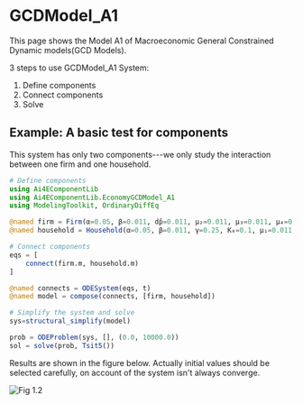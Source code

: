 # GCDModel_A1

This page shows the Model A1 of Macroeconomic General Constrained Dynamic models(GCD Models). 

3 steps to use GCDModel_A1 System:

1. Define components
2. Connect components
3. Solve

## Example: A basic test for components

This system has only two components---we only study the interaction between one firm and one household.

```julia
# Define components
using Ai4EComponentLib
using Ai4EComponentLib.EconomyGCDModel_A1
using ModelingToolkit, OrdinaryDiffEq

@named firm = Firm(α=0.05, β=0.011, dp̂=0.011, μ₂=0.011, μ₃=0.011, μ₄=0.011, μ₇=0.05, μ₈=0.011, μ₉=0.0, Ŝ=0.011, l̂=0.011)
@named household = Household(α=0.05, β=0.011, γ=0.25, K₀=0.1, μ₁=0.011, μ₆=0.011, M̂ʰ=0.011)

# Connect components
eqs = [
    connect(firm.m, household.m)
]

@named connects = ODESystem(eqs, t)
@named model = compose(connects, [firm, household])

# Simplify the system and solve
sys=structural_simplify(model)

prob = ODEProblem(sys, [], (0.0, 10000.0))
sol = solve(prob, Tsit5())
```

Results are shown in the figure below. Actually initial values should be selected carefully, on account of the system isn't always converge.

![Fig 1.2](../assets/GCDModel_A1.jpg)